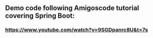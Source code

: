 ## Demo code following Amigoscode tutorial covering Spring Boot:
### https://www.youtube.com/watch?v=9SGDpanrc8U&t=7s